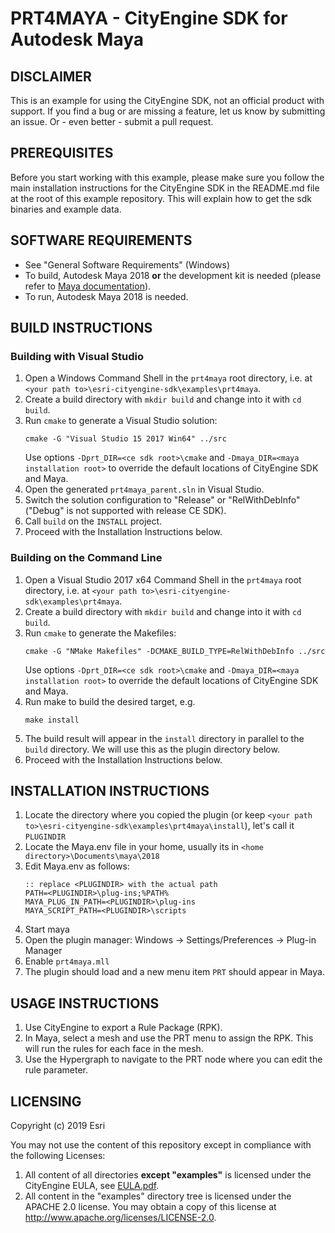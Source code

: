 # PRT4MAYA - CityEngine SDK for Autodesk Maya


## DISCLAIMER
This is an example for using the CityEngine SDK, not an official product with support. If you find a bug or are missing a feature, let us know by submitting an issue. Or - even better - submit a pull request.


## PREREQUISITES
Before you start working with this example, please make sure you follow
the main installation instructions for the CityEngine SDK in the
README.md file at the root of this example repository. This will 
explain how to get the sdk binaries and example data.


## SOFTWARE REQUIREMENTS
- See "General Software Requirements" (Windows)
- To build, Autodesk Maya 2018 **or** the development kit is needed (please refer to [Maya documentation](http://help.autodesk.com/view/MAYAUL/2018/ENU/?guid=__files_Setting_up_your_build_environment_htm)).
- To run, Autodesk Maya 2018 is needed.


## BUILD INSTRUCTIONS

### Building with Visual Studio
1. Open a Windows Command Shell in the `prt4maya` root directory, i.e. at `<your path to>\esri-cityengine-sdk\examples\prt4maya`.
2. Create a build directory with `mkdir build` and change into it with `cd build`.
3. Run `cmake` to generate a Visual Studio solution:
   ```
   cmake -G "Visual Studio 15 2017 Win64" ../src
   ```
   Use options `-Dprt_DIR=<ce sdk root>\cmake` and `-Dmaya_DIR=<maya installation root>` to override the default locations of CityEngine SDK and Maya.
1. Open the generated `prt4maya_parent.sln` in Visual Studio.
2. Switch the solution configuration to "Release" or "RelWithDebInfo" ("Debug" is not supported with release CE SDK).
3. Call `build` on the `INSTALL` project.
1. Proceed with the Installation Instructions below.

### Building on the Command Line
1. Open a Visual Studio 2017 x64 Command Shell in the `prt4maya` root directory, i.e. at `<your path to>\esri-cityengine-sdk\examples\prt4maya`.
2. Create a build directory with `mkdir build` and change into it with `cd build`.
3. Run `cmake` to generate the Makefiles:
   ```
   cmake -G "NMake Makefiles" -DCMAKE_BUILD_TYPE=RelWithDebInfo ../src
   ```
   Use options `-Dprt_DIR=<ce sdk root>\cmake` and `-Dmaya_DIR=<maya installation root>` to override the default locations of CityEngine SDK and Maya.
4. Run make to build the desired target, e.g.
   ```
   make install
   ```
5. The build result will appear in the `install` directory in parallel to the `build` directory. We will use this as the plugin directory below.
1. Proceed with the Installation Instructions below.


## INSTALLATION INSTRUCTIONS
1. Locate the directory where you copied the plugin (or keep `<your path to>\esri-cityengine-sdk\examples\prt4maya\install`), let's call it `PLUGINDIR`
1. Locate the Maya.env file in your home, usually its in `<home directory>\Documents\maya\2018`
1. Edit Maya.env as follows:
   ```
   :: replace <PLUGINDIR> with the actual path
   PATH=<PLUGINDIR>\plug-ins;%PATH%
   MAYA_PLUG_IN_PATH=<PLUGINDIR>\plug-ins
   MAYA_SCRIPT_PATH=<PLUGINDIR>\scripts
   ```
1. Start maya
1. Open the plugin manager: Windows -> Settings/Preferences -> Plug-in Manager
1. Enable `prt4maya.mll`
1. The plugin should load and a new menu item `PRT` should appear in Maya.


## USAGE INSTRUCTIONS
1. Use CityEngine to export a Rule Package (RPK).
1. In Maya, select a mesh and use the PRT menu to assign the RPK. This will run the rules for each face in the mesh.
2. Use the Hypergraph to navigate to the PRT node where you can edit the rule parameter.

## LICENSING

Copyright (c) 2019 Esri

You may not use the content of this repository except in compliance with the following Licenses:
  1. All content of all directories **except "examples"** is licensed under the CityEngine EULA, see [EULA.pdf](EULA.pdf).
  2. All content in the "examples" directory tree is licensed under the APACHE 2.0 license. You may obtain a copy of this license at http://www.apache.org/licenses/LICENSE-2.0.
